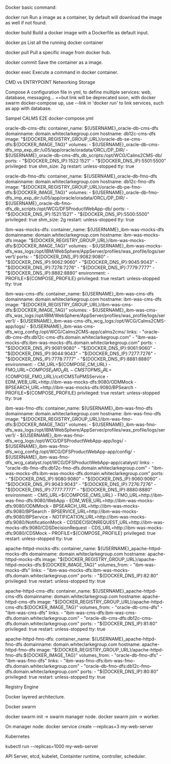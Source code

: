 Docker basic command:

docker run 
Run a image as a container, by default will download the image as well if not found.

docker build
Build a docker image with a Dockerfile as default input.

docker ps
List all the running docker container

docker pull
Pull a specific image from docker hub.

docker commit
Save the container as a image.

docker exec 
Execute a command in docker container.

CMD vs ENTRYPOINT
Networking
Storage

Compose
A configuration file in yml, to define multiple services: web, database, messaging...
==but link will be deprecated soon, with docker swarm
docker-compose up, use --link in 'docker run' to link services, such as app with database.

Sampel CALMS E2E docker-compose.yml 

oracle-db-cms-dfs:
  container_name: ${USERNAME}_oracle-db-cms-dfs
  domainname: domain.whiteclarkegroup.com
  hostname: db12c-cms-dfs
  image: "${DOCKER_REGISTRY_GROUP_URL}/oracle-db-se-cms-dfs:${DOCKER_IMAGE_TAG}"
  volumes:
    - ${USERNAME}_oracle-db-cms-dfs_imp_exp_dir:/u05/app/oracle/oradata/ORCL/DP_DIR/
    - ${USERNAME}_oracle-db-cms-dfs_db_scripts:/opt/WCG/Calms2CMS-db/
  ports:
    - "${DOCKER_DNS_IP}:1522:1521"
    - "${DOCKER_DNS_IP}:5501:5500"
  privileged: true
  shm_size: 2g
  restart: unless-stopped
  tty: true

oracle-db-fmo-dfs:
  container_name: ${USERNAME}_oracle-db-fmo-dfs
  domainname: domain.whiteclarkegroup.com
  hostname: db12c-fmo-dfs
  image: "${DOCKER_REGISTRY_GROUP_URL}/oracle-db-pe-fmo-dfs:${DOCKER_IMAGE_TAG}"
  volumes:
    - ${USERNAME}_oracle-db-fmo-dfs_imp_exp_dir:/u05/app/oracle/oradata/ORCL/DP_DIR/
    - ${USERNAME}_oracle-db-fmo-dfs_db_scripts:/opt/WCG/DFSProductWebApp-db/
  ports:
    - "${DOCKER_DNS_IP}:1521:1521"
    - "${DOCKER_DNS_IP}:5500:5500"
  privileged: true
  shm_size: 2g
  restart: unless-stopped
  tty: true

ibm-was-mocks-dfs:
  container_name: ${USERNAME}_ibm-was-mocks-dfs
  domainname: domain.whiteclarkegroup.com
  hostname: ibm-was-mocks-dfs
  image: "${DOCKER_REGISTRY_GROUP_URL}/ibm-was-mocks-dfs:${DOCKER_IMAGE_TAG}"
  volumes:
    - ${USERNAME}_ibm-was-mocks-dfs_was_logs:/opt/IBM/WebSphere/AppServer/profiles/was_profile/logs/server1/
  ports:
    - "${DOCKER_DNS_IP}:9082:9080"
    - "${DOCKER_DNS_IP}:9062:9060"
    - "${DOCKER_DNS_IP}:9045:9043"
    - "${DOCKER_DNS_IP}:7278:7276"
    - "${DOCKER_DNS_IP}:7779:7777"
    - "${DOCKER_DNS_IP}:8882:8880"
  environment:
     - PROFILE=${COMPOSE_PROFILE}
  privileged: true
  restart: unless-stopped
  tty: true


ibm-was-cms-dfs:
  container_name: ${USERNAME}_ibm-was-cms-dfs
  domainname: domain.whiteclarkegroup.com
  hostname: ibm-was-cms-dfs
  image: "${DOCKER_REGISTRY_GROUP_URL}/ibm-was-cms-dfs:${DOCKER_IMAGE_TAG}"
  volumes:
    - ${USERNAME}_ibm-was-cms-dfs_was_logs:/opt/IBM/WebSphere/AppServer/profiles/was_profile/logs/server1/
    - ${USERNAME}_ibm-was-cms-dfs_wcg_logs:/opt/WCG/Calms2CMS-app/logs/
    - ${USERNAME}_ibm-was-cms-dfs_wcg_config:/opt/WCG/Calms2CMS-app/calms2cms/
  links:
    - "oracle-db-cms-dfs:db12c-cms-dfs.domain.whiteclarkegroup.com"
    - "ibm-was-mocks-dfs:ibm-was-mocks-dfs.domain.whiteclarkegroup.com"
  ports:
    - "${DOCKER_DNS_IP}:9081:9080"
    - "${DOCKER_DNS_IP}:9061:9060"
    - "${DOCKER_DNS_IP}:9044:9043"
    - "${DOCKER_DNS_IP}:7277:7276"
    - "${DOCKER_DNS_IP}:7778:7777"
    - "${DOCKER_DNS_IP}:8881:8880"
  environment:
     - CM_URL=${COMPOSE_CM_URL}
     - FMO_URL=${COMPOSE_FMO_URL}
     - CMSTOPMS_URL=${COMPOSE_FMO_URL}/cxf/CMSToPMSService
     - EDM_WEB_URL=http://ibm-was-mocks-dfs:9080/ODMMock
     - BPSEARCH_URL=http://ibm-was-mocks-dfs:9080/BPSearch
     - PROFILE=${COMPOSE_PROFILE}
  privileged: true
  restart: unless-stopped
  tty: true

ibm-was-fmo-dfs:
  container_name: ${USERNAME}_ibm-was-fmo-dfs
  domainname: domain.whiteclarkegroup.com
  hostname: ibm-was-fmo-dfs
  image: "${DOCKER_REGISTRY_GROUP_URL}/ibm-was-fmo-dfs:${DOCKER_IMAGE_TAG}"
  volumes:
    - ${USERNAME}_ibm-was-fmo-dfs_was_logs:/opt/IBM/WebSphere/AppServer/profiles/was_profile/logs/server1/
    - ${USERNAME}_ibm-was-fmo-dfs_wcg_logs:/opt/WCG/DFSProductWebApp-app/logs/
    - ${USERNAME}_ibm-was-fmo-dfs_wcg_config:/opt/WCG/DFSProductWebApp-app/config/
    - ${USERNAME}_ibm-was-fmo-dfs_wcg_catalyst:/opt/WCG/DFSProductWebApp-app/catalyst/
  links:
    - "oracle-db-fmo-dfs:db12c-fmo-dfs.domain.whiteclarkegroup.com"
    - "ibm-was-mocks-dfs:ibm-was-mocks-dfs.domain.whiteclarkegroup.com"
  ports:
    - "${DOCKER_DNS_IP}:9080:9080"
    - "${DOCKER_DNS_IP}:9060:9060"
    - "${DOCKER_DNS_IP}:9043:9043"
    - "${DOCKER_DNS_IP}:7276:7276"
    - "${DOCKER_DNS_IP}:7777:7777"
    - "${DOCKER_DNS_IP}:8880:8880"
  environment:
     - CMS_URL=${COMPOSE_CMS_URL}
     - FMO_URL=http://ibm-was-fmo-dfs:9080/WebApp
     - EDM_WEB_URL=http://ibm-was-mocks-dfs:9080/ODMMock
     - BPSEARCH_URL=http://ibm-was-mocks-dfs:9080/BPSearch
     - BPSERVICE_URL=http://ibm-was-mocks-dfs:9080/BPService
     - NOTIFICATION_URL=http://ibm-was-mocks-dfs:9080/NotificationMock
     - CDSDECISIONREQUEST_URL=http://ibm-was-mocks-dfs:9080/CDSDecisionRequest
     - CDS_URL=http://ibm-was-mocks-dfs:9080/CDSMock
     - PROFILE=${COMPOSE_PROFILE}
  privileged: true
  restart: unless-stopped
  tty: true

apache-httpd-mocks-dfs:
  container_name: ${USERNAME}_apache-httpd-mocks-dfs
  domainname: domain.whiteclarkegroup.com
  hostname: apache-httpd-mocks-dfs
  image: "${DOCKER_REGISTRY_GROUP_URL}/apache-httpd-mocks-dfs:${DOCKER_IMAGE_TAG}"
  volumes_from:
    - "ibm-was-mocks-dfs"
  links:
    - "ibm-was-mocks-dfs:ibm-was-mocks-dfs.domain.whiteclarkegroup.com"
  ports:
    - "${DOCKER_DNS_IP}:82:80"
  privileged: true
  restart: unless-stopped
  tty: true

apache-httpd-cms-dfs:
  container_name: ${USERNAME}_apache-httpd-cms-dfs
  domainname: domain.whiteclarkegroup.com
  hostname: apache-httpd-cms-dfs
  image: "${DOCKER_REGISTRY_GROUP_URL}/apache-httpd-cms-dfs:${DOCKER_IMAGE_TAG}"
  volumes_from:
    - "oracle-db-cms-dfs"
    - "ibm-was-cms-dfs"
  links:
    - "ibm-was-cms-dfs:ibm-was-cms-dfs.domain.whiteclarkegroup.com"
    - "oracle-db-cms-dfs:db12c-cms-dfs.domain.whiteclarkegroup.com"
  ports:
    - "${DOCKER_DNS_IP}:81:80"
  privileged: true
  restart: unless-stopped
  tty: true

apache-httpd-fmo-dfs:
  container_name: ${USERNAME}_apache-httpd-fmo-dfs
  domainname: domain.whiteclarkegroup.com
  hostname: apache-httpd-fmo-dfs
  image: "${DOCKER_REGISTRY_GROUP_URL}/apache-httpd-fmo-dfs:${DOCKER_IMAGE_TAG}"
  volumes_from:
    - "oracle-db-fmo-dfs"
    - "ibm-was-fmo-dfs"
  links:
    - "ibm-was-fmo-dfs:ibm-was-fmo-dfs.domain.whiteclarkegroup.com"
    - "oracle-db-fmo-dfs:db12c-fmo-dfs.domain.whiteclarkegroup.com"
  ports:
    - "${DOCKER_DNS_IP}:80:80"
  privileged: true
  restart: unless-stopped
  tty: true

Registry
Engine

Docker layered architecture.


Docker swarm

docker swarm init  -> swarm manager node.
docker swarm join  -> worker.

On manager node:
docker service create --replicas=3 my-web-server


Kubernetes

kubectl run --replicas=1000 my-web-server

API Server, etcd, kubelet, Containter runtime, controller, scheduler.


